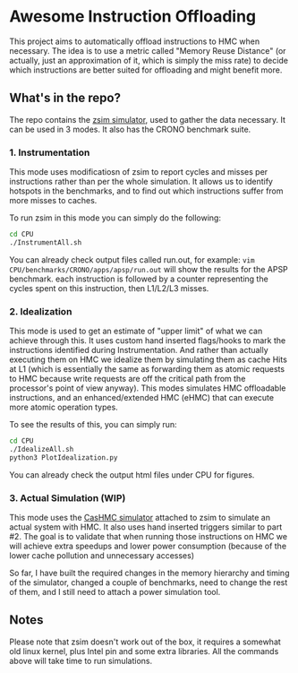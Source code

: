 # Awesome Instruction Offloading
This project aims to automatically offload instructions to HMC when necessary. The idea is to use a metric called "Memory Reuse Distance" (or actually, just an approximation of it, which is simply the miss rate) to decide which instructions are better suited for offloading and might benefit more.

## What's in the repo?
The repo contains the [zsim simulator](https://github.com/s5z/zsim), used to gather the data necessary. It can be used in 3 modes. It also has the CRONO benchmark suite.

### 1. Instrumentation
This mode uses modificatiosn of zsim to report cycles and misses per instructions rather than per the whole simulation. It allows us to identify hotspots in the benchmarks, and to find out which instructions suffer from more misses to caches.

To run zsim in this mode you can simply do the following:
```bash
cd CPU
./InstrumentAll.sh
```

You can already check output files called run.out, for example: ```vim CPU/benchmarks/CRONO/apps/apsp/run.out``` will show the results for the APSP benchmark. each instruction is followed by a counter representing the cycles spent on this instruction, then L1/L2/L3 misses.

### 2. Idealization
This mode is used to get an estimate of "upper limit" of what we can achieve through this. It uses custom hand inserted flags/hooks to mark the instructions identified during Instrumentation. And rather than actually executing them on HMC we idealize them by simulating them as cache Hits at L1 (which is essentially the same as forwarding them as atomic requests to HMC because write requests are off the critical path from the processor's point of view anyway).
This modes simulates HMC offloadable instructions, and an enhanced/extended HMC (eHMC) that can execute more atomic operation types.

To see the results of this, you can simply run:
```bash
cd CPU
./IdealizeAll.sh
python3 PlotIdealization.py
```

You can already check the output html files under CPU for figures.

### 3. Actual Simulation (WIP)
This mode uses the [CasHMC simulator](https://github.com/estwings57/CasHMC) attached to zsim to simulate an actual system with HMC. It also uses hand inserted triggers similar to part #2. The goal is to validate that when running those instructions on HMC we will achieve extra speedups and lower power consumption (because of the lower cache pollution and unnecessary accesses)

So far, I have built the required changes in the memory hierarchy and timing of the simulator, changed a couple of benchmarks, need to change the rest of them, and I still need to attach a power simulation tool.

## Notes
Please note that zsim doesn't work out of the box, it requires a somewhat old linux kernel, plus Intel pin and some extra libraries. All the commands above will take time to run simulations.